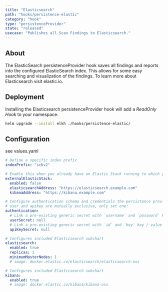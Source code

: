 ```yaml
---
title: "Elasticsearch"
path: "hooks/persistence-elastic"
category: "hook"
type: "persistenceProvider"
state: "released"
usecase: "Publishes all Scan Findings to Elasticsearch."
---
```


<!-- end -->

## About
The ElasticSearch persistenceProvider hook saves all findings and reports into the configured ElasticSearch index. This allows for some easy searching and visualization of the findings. To learn more about Elasticsearch visit elastic.io.

## Deployment

Installing the Elasticsearch persistenceProvider hook will add a _ReadOnly Hook_ to your namespace. 

```bash
helm upgrade --install elkh ./hooks/persistence-elastic/
```

## Configuration
see values.yaml

```yaml
# Define a specific index prefix
indexPrefix: "scbv2"

# Enable this when you already have an Elastic Stack running to which you want to send your results
externalElasticStack:
  enabled: false
  elasticsearchAddress: "https://elasticsearch.example.com"
  kibanaAddress: "https://kibana.example.com"

# Configure authentication schema and credentials the persistence provider should use to connect to elasticsearch
# user and apikey are mutually exclusive, only set one!
authentication:
  # Link a pre-existing generic secret with `username` and `password` key / value pairs
  userSecret: null
  # Link a pre-existing generic secret with `id` and `key` key / value pairs
  apiKeySecret: null

# Configures included Elasticsearch subchart
elasticsearch:
  enabled: true
  replicas: 1
  minimumMasterNodes: 1
  # image: docker.elastic.co/elasticsearch/elasticsearch-oss

# Configures included Elasticsearch subchart
kibana:
  enabled: true
  # image: docker.elastic.co/kibana/kibana-oss
```